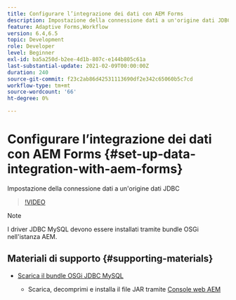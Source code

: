 ```yaml
---
title: Configurare l’integrazione dei dati con AEM Forms
description: Impostazione della connessione dati a un'origine dati JDBC
feature: Adaptive Forms,Workflow
version: 6.4,6.5
topic: Development
role: Developer
level: Beginner
exl-id: ba5a250d-b2ee-4d1b-807c-e144b805c61a
last-substantial-update: 2021-02-09T00:00:00Z
duration: 240
source-git-commit: f23c2ab86d42531113690df2e342c65060b5c7cd
workflow-type: tm+mt
source-wordcount: '66'
ht-degree: 0%

---
```


# Configurare l’integrazione dei dati con AEM Forms {#set-up-data-integration-with-aem-forms}

Impostazione della connessione dati a un&#39;origine dati JDBC

>[!VIDEO](https://video.tv.adobe.com/v/17724?quality=12&learn=on)

>[!NOTE]
>
>I driver JDBC MySQL devono essere installati tramite bundle OSGi nell&#39;istanza AEM.

## Materiali di supporto {#supporting-materials}

* [Scarica il bundle OSGi JDBC MySQL](https://dev.mysql.com/downloads/connector/j/)

   * Scarica, decomprimi e installa il file JAR tramite [Console web AEM](http://localhost:4502/system/console/bundles)
